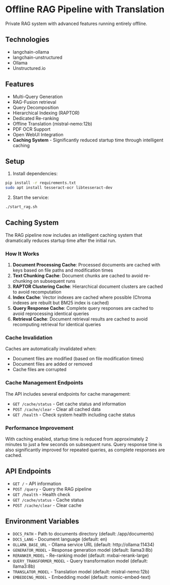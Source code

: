 # Offline RAG Pipeline with Translation

Private RAG system with advanced features running entirely offline.

## Technologies
- langchain-ollama
- langchain-unstructured
- Ollama
- Unstructured.io

## Features
- Multi-Query Generation
- RAG-Fusion retrieval
- Query Decomposition
- Hierarchical Indexing (RAPTOR)
- Dedicated Re-ranking
- Offline Translation (mistral-nemo:12b)
- PDF OCR Support
- Open WebUI Integration
- **Caching System** - Significantly reduced startup time through intelligent caching

## Setup

1. Install dependencies:
```bash
pip install -r requirements.txt
sudo apt install tesseract-ocr libtesseract-dev
```

2. Start the service:
```bash
./start_rag.sh
```

## Caching System

The RAG pipeline now includes an intelligent caching system that dramatically reduces startup time after the initial run.

### How It Works

1. **Document Processing Cache**: Processed documents are cached with keys based on file paths and modification times
2. **Text Chunking Cache**: Document chunks are cached to avoid re-chunking on subsequent runs
3. **RAPTOR Clustering Cache**: Hierarchical document clusters are cached to avoid recomputation
4. **Index Cache**: Vector indexes are cached where possible (Chroma indexes are rebuilt but BM25 index is cached)
5. **Query Response Cache**: Complete query responses are cached to avoid reprocessing identical queries
6. **Retrieval Cache**: Document retrieval results are cached to avoid recomputing retrieval for identical queries

### Cache Invalidation

Caches are automatically invalidated when:
- Document files are modified (based on file modification times)
- Document files are added or removed
- Cache files are corrupted

### Cache Management Endpoints

The API includes several endpoints for cache management:

- `GET /cache/status` - Get cache status and information
- `POST /cache/clear` - Clear all cached data
- `GET /health` - Check system health including cache status

### Performance Improvement

With caching enabled, startup time is reduced from approximately 2 minutes to just a few seconds on subsequent runs.
Query response time is also significantly improved for repeated queries, as complete responses are cached.

## API Endpoints

- `GET /` - API information
- `POST /query` - Query the RAG pipeline
- `GET /health` - Health check
- `GET /cache/status` - Cache status
- `POST /cache/clear` - Clear cache

## Environment Variables

- `DOCS_PATH` - Path to documents directory (default: /app/documents)
- `DOCS_LANG` - Document language (default: en)
- `OLLAMA_BASE_URL` - Ollama service URL (default: http://ollama:11434)
- `GENERATOR_MODEL` - Response generation model (default: llama3:8b)
- `RERANKER_MODEL` - Re-ranking model (default: mxbai-rerank-large)
- `QUERY_TRANSFORMER_MODEL` - Query transformation model (default: llama3:8b)
- `TRANSLATOR_MODEL` - Translation model (default: mistral-nemo:12b)
- `EMBEDDING_MODEL` - Embedding model (default: nomic-embed-text)